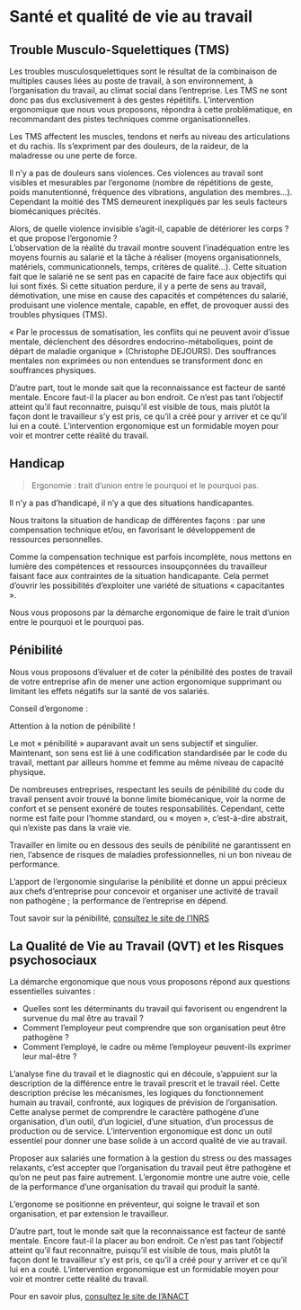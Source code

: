 # Santé et qualité de vie au travail

Trouble Musculo-Squelettiques (TMS)
-----------------------------------

Les troubles musculosquelettiques sont le résultat de la combinaison de multiples causes liées au poste de travail, à son environnement, à l’organisation du travail, au climat social dans l’entreprise. Les TMS ne sont donc pas dus exclusivement à des gestes répétitifs. L’intervention ergonomique que nous vous proposons, répondra à cette problématique, en recommandant des pistes techniques comme organisationnelles.

Les TMS affectent les muscles, tendons et nerfs au niveau des articulations et du rachis. Ils s’expriment par des douleurs, de la raideur, de la maladresse ou une perte de force.

Il n’y a pas de douleurs sans violences. Ces violences au travail sont visibles et mesurables par l’ergonome (nombre de répétitions de geste, poids manutentionné, fréquence des vibrations, angulation des membres…). Cependant la moitié des TMS demeurent inexpliqués par les seuls facteurs biomécaniques précités.

Alors, de quelle violence invisible s’agit-il, capable de détériorer les corps ? et que propose l’ergonomie ?  
L’observation de la réalité du travail montre souvent l’inadéquation entre les moyens fournis au salarié et la tâche à réaliser (moyens organisationnels, matériels, communicationnels, temps, critères de qualité…). Cette situation fait que le salarié ne se sent pas en capacité de faire face aux objectifs qui lui sont fixés. Si cette situation perdure, il y a perte de sens au travail, démotivation, une mise en cause des capacités et compétences du salarié, produisant une violence mentale, capable, en effet, de provoquer aussi des troubles physiques (TMS).

« Par le processus de somatisation, les conflits qui ne peuvent avoir d’issue mentale, déclenchent des désordres endocrino-métaboliques, point de départ de maladie organique » (Christophe DEJOURS). Des souffrances mentales non exprimées ou non entendues se transforment donc en souffrances physiques.

D’autre part, tout le monde sait que la reconnaissance est facteur de santé mentale. Encore faut-il la placer au bon endroit. Ce n’est pas tant l’objectif atteint qu’il faut reconnaitre, puisqu’il est visible de tous, mais plutôt la façon dont le travailleur s’y est pris, ce qu’il a créé pour y arriver et ce qu’il lui en a couté. L’intervention ergonomique est un formidable moyen pour voir et montrer cette réalité du travail.

Handicap
--------

> Ergonomie : trait d’union entre le pourquoi et le pourquoi pas.

Il n’y a pas d’handicapé, il n’y a que des situations handicapantes.

Nous traitons la situation de handicap de différentes façons : par une compensation technique et/ou, en favorisant le développement de ressources personnelles.

Comme la compensation technique est parfois incomplète, nous mettons en lumière des compétences et ressources insoupçonnées du travailleur faisant face aux contraintes de la situation handicapante. Cela permet d’ouvrir les possibilités d’exploiter une variété de situations « capacitantes ».

Nous vous proposons par la démarche ergonomique de faire le trait d’union entre le pourquoi et le pourquoi pas.

Pénibilité
----------

Nous vous proposons d’évaluer et de coter la pénibilité des postes de travail de votre entreprise afin de mener une action ergonomique supprimant ou limitant les effets négatifs sur la santé de vos salariés.

Conseil d’ergonome :

Attention à la notion de pénibilité !

Le mot « pénibilité » auparavant avait un sens subjectif et singulier. Maintenant, son sens est lié à une codification standardisée par le code du travail, mettant par ailleurs homme et femme au même niveau de capacité physique.

De nombreuses entreprises, respectant les seuils de pénibilité du code du travail pensent avoir trouvé la bonne limite biomécanique, voir la norme de confort et se pensent exonéré de toutes responsabilités. Cependant, cette norme est faite pour l’homme standard, ou « moyen », c’est-à-dire abstrait, qui n’existe pas dans la vraie vie.

Travailler en limite ou en dessous des seuils de pénibilité ne garantissent en rien, l’absence de risques de maladies professionnelles, ni un bon niveau de performance.

L’apport de l’ergonomie singularise la pénibilité et donne un appui précieux aux chefs d’entreprise pour concevoir et organiser une activité de travail non pathogène ; la performance de l’entreprise en dépend.

Tout savoir sur la pénibilité, [consultez le site de l’INRS](https://web.archive.org/web/20210304080228/http://www.inrs.fr/demarche/penibilite/ce-qu-il-faut-retenir.html)

La Qualité de Vie au Travail (QVT) et les Risques psychosociaux
---------------------------------------------------------------

La démarche ergonomique que nous vous proposons répond aux questions essentielles suivantes&nbsp;:

*   Quelles sont les déterminants du travail qui favorisent ou engendrent la survenue du mal être au travail&nbsp;?
*   Comment l’employeur peut comprendre que son organisation peut être pathogène&nbsp;?
*   Comment l’employé, le cadre ou même l’employeur peuvent-ils exprimer leur mal-être&nbsp;?

L’analyse fine du travail et le diagnostic qui en découle, s’appuient sur la description de la différence entre le travail prescrit et le travail réel. Cette description précise les mécanismes, les logiques du fonctionnement humain au travail, confronté, aux logiques de prévision de l’organisation. Cette analyse permet de comprendre le caractère pathogène d’une organisation, d’un outil, d’un logiciel, d’une situation, d’un processus de production ou de service. L’intervention ergonomique est donc un outil essentiel pour donner une base solide à un accord qualité de vie au travail.

Proposer aux salariés une formation à la gestion du stress ou des massages relaxants, c’est accepter que l’organisation du travail peut être pathogène et qu’on ne peut pas faire autrement. L’ergonomie montre une autre voie, celle de la performance d’une organisation du travail qui produit la santé.

L’ergonome se positionne en préventeur, qui soigne le travail et son organisation, et par extension le travailleur.

D’autre part, tout le monde sait que la reconnaissance est facteur de santé mentale. Encore faut-il la placer au bon endroit. Ce n’est pas tant l’objectif atteint qu’il faut reconnaitre, puisqu’il est visible de tous, mais plutôt la façon dont le travailleur s’y est pris, ce qu’il a créé pour y arriver et ce qu’il lui en a couté. L’intervention ergonomique est un formidable moyen pour voir et montrer cette réalité du travail.

Pour en savoir plus, [consultez le site de l’ANACT](https://web.archive.org/web/20210304080228/https://www.anact.fr/comprendre-laccord-interprofessionnel-du-19-juin-2013-sur-la-qualite-de-vie-au-travail)
